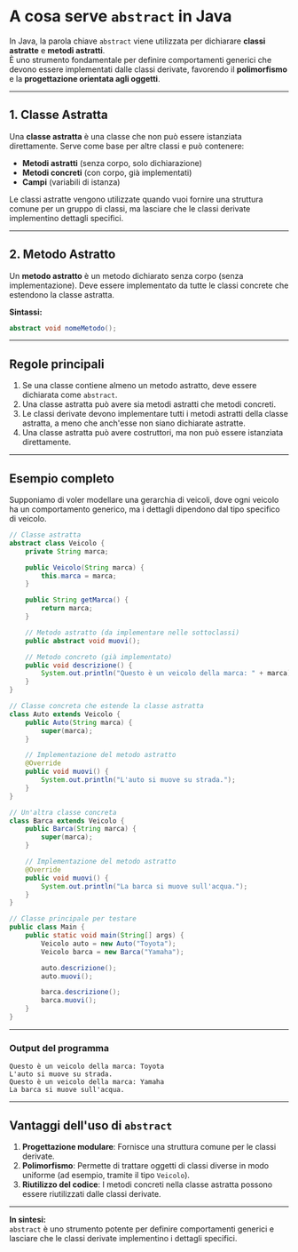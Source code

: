 # A cosa serve `abstract` in Java

In Java, la parola chiave `abstract` viene utilizzata per dichiarare **classi astratte** e **metodi astratti**.  
È uno strumento fondamentale per definire comportamenti generici che devono essere implementati dalle classi derivate, favorendo il **polimorfismo** e la **progettazione orientata agli oggetti**.

---

## 1. Classe Astratta

Una **classe astratta** è una classe che non può essere istanziata direttamente. Serve come base per altre classi e può contenere:
- **Metodi astratti** (senza corpo, solo dichiarazione)
- **Metodi concreti** (con corpo, già implementati)
- **Campi** (variabili di istanza)

Le classi astratte vengono utilizzate quando vuoi fornire una struttura comune per un gruppo di classi, ma lasciare che le classi derivate implementino dettagli specifici.

---

## 2. Metodo Astratto

Un **metodo astratto** è un metodo dichiarato senza corpo (senza implementazione). Deve essere implementato da tutte le classi concrete che estendono la classe astratta.

**Sintassi:**
```java
abstract void nomeMetodo();
```

---

## Regole principali

1. Se una classe contiene almeno un metodo astratto, deve essere dichiarata come `abstract`.
2. Una classe astratta può avere sia metodi astratti che metodi concreti.
3. Le classi derivate devono implementare tutti i metodi astratti della classe astratta, a meno che anch'esse non siano dichiarate astratte.
4. Una classe astratta può avere costruttori, ma non può essere istanziata direttamente.

---

## Esempio completo

Supponiamo di voler modellare una gerarchia di veicoli, dove ogni veicolo ha un comportamento generico, ma i dettagli dipendono dal tipo specifico di veicolo.

```java
// Classe astratta
abstract class Veicolo {
    private String marca;

    public Veicolo(String marca) {
        this.marca = marca;
    }

    public String getMarca() {
        return marca;
    }

    // Metodo astratto (da implementare nelle sottoclassi)
    public abstract void muovi();

    // Metodo concreto (già implementato)
    public void descrizione() {
        System.out.println("Questo è un veicolo della marca: " + marca);
    }
}

// Classe concreta che estende la classe astratta
class Auto extends Veicolo {
    public Auto(String marca) {
        super(marca);
    }

    // Implementazione del metodo astratto
    @Override
    public void muovi() {
        System.out.println("L'auto si muove su strada.");
    }
}

// Un'altra classe concreta
class Barca extends Veicolo {
    public Barca(String marca) {
        super(marca);
    }

    // Implementazione del metodo astratto
    @Override
    public void muovi() {
        System.out.println("La barca si muove sull'acqua.");
    }
}

// Classe principale per testare
public class Main {
    public static void main(String[] args) {
        Veicolo auto = new Auto("Toyota");
        Veicolo barca = new Barca("Yamaha");

        auto.descrizione();
        auto.muovi();

        barca.descrizione();
        barca.muovi();
    }
}
```

---

### Output del programma

```
Questo è un veicolo della marca: Toyota
L'auto si muove su strada.
Questo è un veicolo della marca: Yamaha
La barca si muove sull'acqua.
```

---

## Vantaggi dell'uso di `abstract`

1. **Progettazione modulare**: Fornisce una struttura comune per le classi derivate.
2. **Polimorfismo**: Permette di trattare oggetti di classi diverse in modo uniforme (ad esempio, tramite il tipo `Veicolo`).
3. **Riutilizzo del codice**: I metodi concreti nella classe astratta possono essere riutilizzati dalle classi derivate.

---

**In sintesi:**  
`abstract` è uno strumento potente per definire comportamenti generici e lasciare che le classi derivate implementino i dettagli specifici.